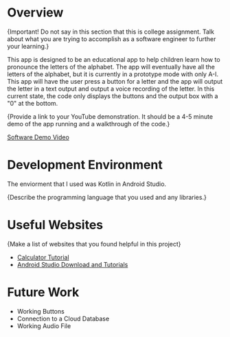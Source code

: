 # Overview

{Important!  Do not say in this section that this is college assignment.  Talk about what you are trying to accomplish as a software engineer to further your learning.}

This app is designed to be an educational app to help children learn how to pronounce the letters of the alphabet. The app will eventually have all the letters of the alphabet, but it is currently in a prototype mode with only A-I. 
This app will have the user press a button for a letter and the app will output the letter in a text output and output a voice recording of the letter. 
In this current state, the code only displays the buttons and the output box with a "0" at the bottom.

{Provide a link to your YouTube demonstration.  It should be a 4-5 minute demo of the app running and a walkthrough of the code.}

[Software Demo Video](http://youtube.link.goes.here)

# Development Environment

The enviorment that I used was Kotlin in Android Studio.

{Describe the programming language that you used and any libraries.}

# Useful Websites

{Make a list of websites that you found helpful in this project}
* [Calculator Tutorial](https://www.youtube.com/watch?v=X3KQdwVlo1Q&t=603s)
* [Android Studio Download and Tutorials](https://developer.android.com/studio)

# Future Work
* Working Buttons
* Connection to a Cloud Database
* Working Audio File
